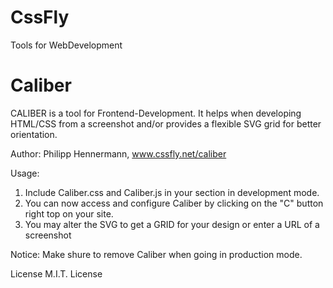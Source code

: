 # CssFly

Tools for WebDevelopment

# Caliber

CALIBER is a tool for Frontend-Development.
It helps when developing HTML/CSS from a screenshot and/or provides a flexible SVG grid for better orientation.

Author: Philipp Hennermann, www.cssfly.net/caliber

Usage:

1. Include Caliber.css and Caliber.js in your <head> section in development mode.
2. You can now access and configure Caliber by clicking on the "C" button right top on your site.
3. You may alter the SVG to get a GRID for your design or enter a URL of a screenshot

Notice: Make shure to remove Caliber when going in production mode.

License M.I.T. License

